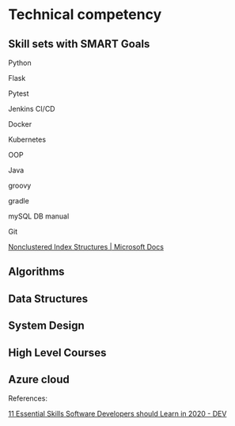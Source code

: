 # Technical competency

## Skill sets with SMART Goals

Python

Flask

Pytest

Jenkins CI/CD

Docker

Kubernetes

OOP

Java

groovy

gradle

mySQL DB manual

Git

[Nonclustered Index Structures | Microsoft Docs](<https://docs.microsoft.com/en-us/previous-versions/sql/sql-server-2008-r2/ms177484(v=sql.105)?redirectedfrom=MSDN>)

## Algorithms

## Data Structures

## System Design

## High Level Courses

## Azure cloud

References:

[11 Essential Skills Software Developers should Learn in 2020 - DEV](https://dev.to/javinpaul/11-essential-skills-software-developers-should-learn-in-2020-1bio)
